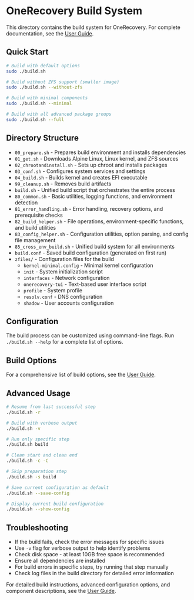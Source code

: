 # OneRecovery Build System

This directory contains the build system for OneRecovery. For complete documentation, see the [User Guide](../docs/USER_GUIDE.md).

## Quick Start

```bash
# Build with default options
sudo ./build.sh

# Build without ZFS support (smaller image)
sudo ./build.sh --without-zfs

# Build with minimal components
sudo ./build.sh --minimal

# Build with all advanced package groups
sudo ./build.sh --full
```

## Directory Structure

- `00_prepare.sh` - Prepares build environment and installs dependencies
- `01_get.sh` - Downloads Alpine Linux, Linux kernel, and ZFS sources
- `02_chrootandinstall.sh` - Sets up chroot and installs packages
- `03_conf.sh` - Configures system services and settings
- `04_build.sh` - Builds kernel and creates EFI executable
- `99_cleanup.sh` - Removes build artifacts
- `build.sh` - Unified build script that orchestrates the entire process
- `80_common.sh` - Basic utilities, logging functions, and environment detection
- `81_error_handling.sh` - Error handling, recovery options, and prerequisite checks
- `82_build_helper.sh` - File operations, environment-specific functions, and build utilities
- `83_config_helper.sh` - Configuration utilities, option parsing, and config file management
- `85_cross_env_build.sh` - Unified build system for all environments
- `build.conf` - Saved build configuration (generated on first run)
- `zfiles/` - Configuration files for the build
  - `kernel-minimal.config` - Minimal kernel configuration
  - `init` - System initialization script
  - `interfaces` - Network configuration
  - `onerecovery-tui` - Text-based user interface script
  - `profile` - System profile
  - `resolv.conf` - DNS configuration
  - `shadow` - User accounts configuration

## Configuration

The build process can be customized using command-line flags. Run `./build.sh --help` for a complete list of options.

## Build Options

For a comprehensive list of build options, see the [User Guide](../docs/USER_GUIDE.md#detailed-build-script-options).

## Advanced Usage

```bash
# Resume from last successful step
./build.sh -r

# Build with verbose output
./build.sh -v

# Run only specific step
./build.sh build

# Clean start and clean end
./build.sh -c -C

# Skip preparation step
./build.sh -s build

# Save current configuration as default
./build.sh --save-config

# Display current build configuration
./build.sh --show-config
```

## Troubleshooting

- If the build fails, check the error messages for specific issues
- Use `-v` flag for verbose output to help identify problems
- Check disk space - at least 10GB free space is recommended
- Ensure all dependencies are installed
- For build errors in specific steps, try running that step manually
- Check log files in the build directory for detailed error information

For detailed build instructions, advanced configuration options, and component descriptions, see the [User Guide](../docs/USER_GUIDE.md).
